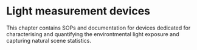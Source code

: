 # Light measurement devices

This chapter contains SOPs and documentation for devices dedicated for characterising and quantifying the environtmental light exposure and capturing natural scene statistics.
